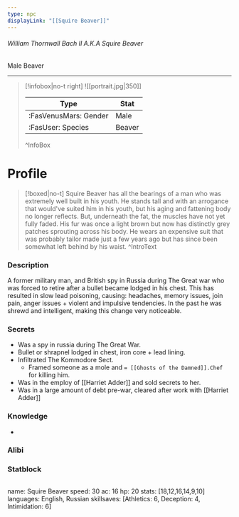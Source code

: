```yaml
---
type: npc
displayLink: "[[Squire Beaver]]"
---
```


###### William Thornwall Bach II A.K.A Squire Beaver
<span class="sub2">Male Beaver </span>
___

> [!infobox|no-t right]
> ![[portrait.jpg|350]]
>
> | Type | Stat |
> | ---- | ---- |
> | :FasVenusMars: Gender | Male |
> | :FasUser: Species | Beaver |
>^InfoBox

# Profile

> [!boxed|no-t]
> Squire Beaver has all the bearings of a man who was extremely well built in his youth. He stands tall and with an arrogance that would've suited him in his youth, but his aging and fattening body no longer reflects. But, underneath the fat, the muscles have not yet fully faded. His fur was once a light brown but now has distinctly grey patches sprouting across his body. He wears an expensive suit that was probably tailor made just a few years ago but has since been somewhat left behind by his waist.
>^IntroText

### Description
A former military man, and British spy in Russia during The Great war who was forced to retire after a bullet became lodged in his chest. This has resulted in slow lead poisoning, causing: headaches, memory issues, join pain, anger issues + violent and impulsive tendencies. In the past he was shrewd and intelligent, making this change very noticeable.

### Secrets
- Was a spy in russia during The Great War.
- Bullet or shrapnel lodged in chest, iron core + lead lining.
- Infiltrated The Kommodore Sect.
    - Framed someone as a mole and `= [[Ghosts of the Damned]].Chef` for killing him.
- Was in the employ of ⁠[[Harriet Adder]] and sold secrets to her.
- Was in a large amount of debt pre-war, cleared after work with [[Harriet Adder]]

### Knowledge
- 

### Alibi 


### Statblock
>```statblock
name: Squire Beaver
speed: 30
ac: 16
hp: 20
stats: [18,12,16,14,9,10]
languages: English, Russian
skillsaves: [Athletics: 6, Deception: 4, Intimidation: 6]
